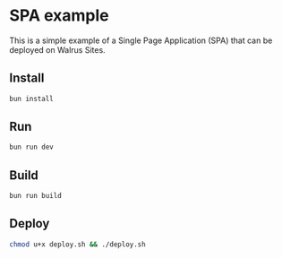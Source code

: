 # SPA example 

This is a simple example of a Single Page Application (SPA) that 
can be deployed on Walrus Sites.

## Install
```bash
bun install
```

## Run
```bash
bun run dev
```

## Build
```bash
bun run build
```

## Deploy

```bash
chmod u+x deploy.sh && ./deploy.sh
```